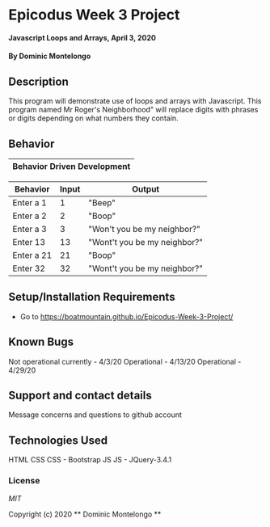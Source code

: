 # Epicodus Week 3 Project

#### Javascript Loops and Arrays, April 3, 2020

#### By Dominic Montelongo

## Description

This program will demonstrate use of loops and arrays with Javascript. This program named Mr Roger's Neighborhood" will replace digits with phrases or digits depending on what numbers they contain.

## Behavior

| Behavior Driven Development |
| --------------------------- |


| Behavior   | Input | Output                       |
| ---------- | ----- | ---------------------------- |
| Enter a 1  | 1     | "Beep"                       |
| Enter a 2  | 2     | "Boop"                       |
| Enter a 3  | 3     | "Won't you be my neighbor?"  |
| Enter 13   | 13    | "Wont't you be my neighbor?" |
| Enter a 21 | 21    | "Boop"                       |
| Enter 32   | 32    | "Wont't you be my neighbor?" |

## Setup/Installation Requirements

- Go to https://boatmountain.github.io/Epicodus-Week-3-Project/

## Known Bugs

Not operational currently - 4/3/20
Operational - 4/13/20
Operational - 4/29/20

## Support and contact details

Message concerns and questions to github account

## Technologies Used

HTML
CSS
CSS - Bootstrap
JS
JS - JQuery-3.4.1

### License

_MIT_

Copyright (c) 2020 ** Dominic Montelongo **
